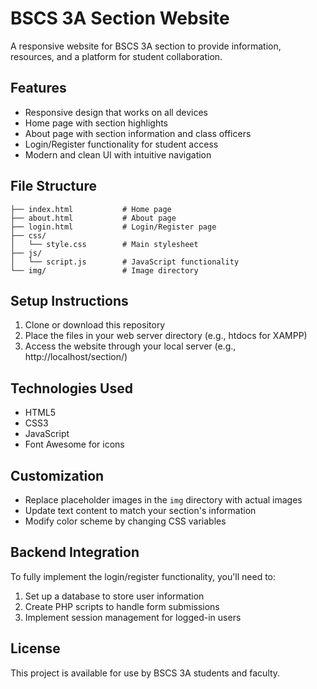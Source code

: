 # BSCS 3A Section Website

A responsive website for BSCS 3A section to provide information, resources, and a platform for student collaboration.

## Features

- Responsive design that works on all devices
- Home page with section highlights
- About page with section information and class officers
- Login/Register functionality for student access
- Modern and clean UI with intuitive navigation

## File Structure

```
├── index.html           # Home page
├── about.html           # About page
├── login.html           # Login/Register page
├── css/
│   └── style.css        # Main stylesheet
├── js/
│   └── script.js        # JavaScript functionality
└── img/                 # Image directory
```

## Setup Instructions

1. Clone or download this repository
2. Place the files in your web server directory (e.g., htdocs for XAMPP)
3. Access the website through your local server (e.g., http://localhost/section/)

## Technologies Used

- HTML5
- CSS3
- JavaScript
- Font Awesome for icons

## Customization

- Replace placeholder images in the `img` directory with actual images
- Update text content to match your section's information
- Modify color scheme by changing CSS variables

## Backend Integration

To fully implement the login/register functionality, you'll need to:

1. Set up a database to store user information
2. Create PHP scripts to handle form submissions
3. Implement session management for logged-in users

## License

This project is available for use by BSCS 3A students and faculty.
